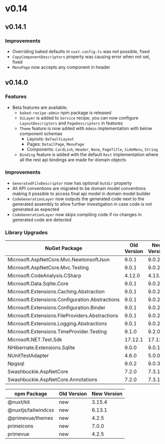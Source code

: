 # v0.14

## v0.14.1

### Improvements

- Overriding baked defaults in `nuxt.config.ts` was not possible, fixed
- `CopyComponentDescriptors` property was causing error when not set, fixed
- `MenuPage` now accepts any component in header

## v0.14.0

### Features

- Beta features are available;
  - `baked-recipe-admin` npm package is released
  - `UiLayer` is added to `Service` recipe, you can now configure
    `LayoutDescriptors` and `PageDescriptors` in features
  - `Theme` feature is now added with `Admin` implementation with below
    component schemas
    - Layouts: `DefaultLayout`
    - Pages: `DetailPage`, `MenuPage`
    - Components: `CardLink`, `Header`, `None`, `PageTitle`, `SideMenu`,
      `String`
  - `Binding` feature is added with the default `Rest` implementation where all
    the rest api bindings are made for domain objects

### Improvements

- `GeneratedFileDescriptor` now has optional `Outdir` property
- All API conventions are migrated to be domain model conventions making it
  possible to access final api model in domain model builder
- `CodeGenerationLayer` now outputs the generated code next to the generated
  assembly to allow further investigation in case code is not generated as
  expected
- `CodeGenerationLayer` now skips compiling code if no changes in generated code
  are detected

### Library Upgrades

| NuGet Package                                  | Old Version | New Version |
| ---                                             | ---         | ---         |
| Microsoft.AspNetCore.Mvc.NewtonsoftJson         | 9.0.1       | 9.0.2       |
| Microsoft.AspNetCore.Mvc.Testing                | 9.0.1       | 9.0.2       |
| Microsoft.CodeAnalysis.CSharp                   | 4.12.0      | 4.13.0      |
| Microsoft.Data.Sqlite.Core                      | 9.0.1       | 9.0.2       |
| Microsoft.Extensions.Caching.Abstraction        | 9.0.1       | 9.0.2       |
| Microsoft.Extensions.Configuration.Abstractions | 9.0.1       | 9.0.2       |
| Microsoft.Extensions.Configuration.Binder       | 9.0.1       | 9.0.2       |
| Microsoft.Extensions.FileProviders.Abstractions | 9.0.1       | 9.0.2       |
| Microsoft.Extensions.Logging.Abstractions       | 9.0.1       | 9.0.2       |
| Microsoft.Extensions.TimeProvider.Testing       | 9.1.0       | 9.2.0       |
| Microsoft.NET.Test.Sdk                          | 17.12.1     | 17.13.0     |
| NHibernate.Extensions.Sqlite                    | 9.0.0       | 9.0.1       |
| NUnitTestAdapter                                | 4.6.0       | 5.0.0       |
| Npgsql                                          | 9.0.2       | 9.0.3       |
| Swashbuckle.AspNetCore                          | 7.2.0       | 7.3.1       |
| Swashbuckle.AspNetCore.Annotations              | 7.2.0       | 7.3.1       |

| npm Package                                   | Old Version | New Version |
| ---                                           | ---         | ---         |
| @nuxt/kit                                     | new         | 3.15.4      |
| @nuxtjs/tailwindcss                           | new         | 6.13.1      |
| @primevue/themes                              | new         | 4.2.5       |
| primeicons                                    | new         | 7.0.0       |
| primevue                                      | new         | 4.2.5       |
